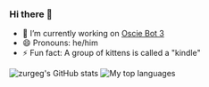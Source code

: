 ### Hi there 👋

- 🔭 I’m currently working on [Oscie Bot 3](https://www.github.com/nt-he/oscie-bot-3)
- 😄 Pronouns: he/him
- ⚡ Fun fact: A group of kittens is called a "kindle"

![zurgeg's GitHub stats](https://github-readme-stats.vercel.app/api?username=zurgeg&show_icons=true&title_color=4F8CC9&text_color=9f9f9f&bg_color=00000000&hide_border=true&icon_color=00000000&count_private=true) ![My top languages](https://github-readme-stats.vercel.app/api/top-langs/?username=zurgeg&show_icons=true&title_color=4F8CC9&text_color=9f9f9f&bg_color=00000000&hide_border=true&icon_color=00000000&count_private=true)

